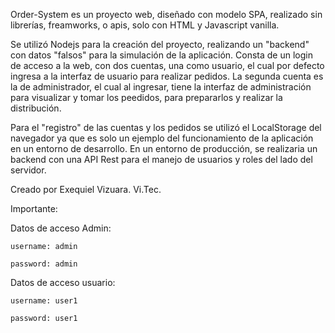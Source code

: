 Order-System es un proyecto web, diseñado con modelo SPA, realizado sin librerías, freamworks, o apis, solo con HTML y Javascript vanilla.

Se utilizó Nodejs para la creación del proyecto, realizando un "backend" con datos "falsos" para la simulación de la aplicación. 
Consta de un login de acceso a la web, con dos cuentas, una como usuario, el cual por defecto ingresa a la interfaz de usuario para realizar pedidos. 
La segunda cuenta es la de administrador, el cual al ingresar, tiene la interfaz de administración para visualizar y tomar los peedidos, para prepararlos y realizar la distribución.

Para el "registro" de las cuentas y los pedidos se utilizó el LocalStorage del navegador ya que es solo un ejemplo del funcionamiento de la aplicación en un entorno de desarrollo.
En un entorno de producción, se realizaria un backend con una API Rest para el manejo de usuarios y roles del lado del servidor.

Creado por Exequiel Vizuara. Vi.Tec.

Importante: 

  Datos de acceso Admin:
  
    username: admin
    
    password: admin

  Datos de acceso usuario:
  
    username: user1
    
    password: user1

